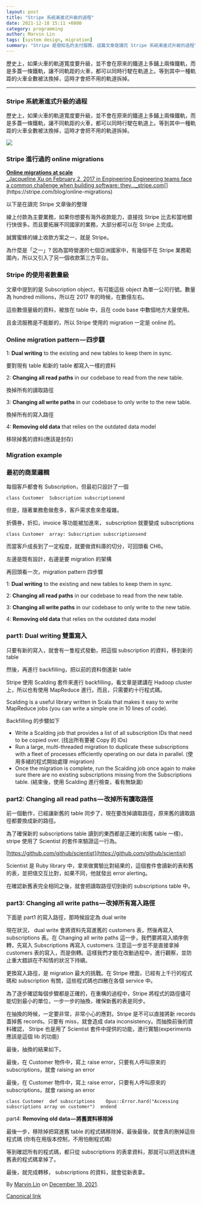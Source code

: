 ```yaml
---
layout: post
title: "Stripe 系統漸進式升級的過程"
date: 2021-12-18 15:11 +0800
category: programming
author: Marvin Lin
tags: [system design, migration]
summary: "Stripe 是很知名的支付服務，這篇文章是讀完 Stripe 系統漸進式升級的過程"
---
```


歷史上，如果火車的軌道寬度要升級，並不會在原來的鐵道上多鋪上兩條鐵軌，而是多蓋一條鐵軌，讓不同軌距的火車，都可以同時行駛在軌道上。等到其中一種軌距的火車全數被汰換掉，這時才會把不用的軌道拆掉。

* * *

### Stripe 系統漸進式升級的過程

歷史上，如果火車的軌道寬度要升級，並不會在原來的鐵道上多鋪上兩條鐵軌，而是多蓋一條鐵軌，讓不同軌距的火車，都可以同時行駛在軌道上。等到其中一種軌距的火車全數被汰換掉，這時才會把不用的軌道拆掉。

![](https://cdn-images-1.medium.com/max/800/1*kVy_4E7Jw81-keZ1SwVu1g.png)

### Stripe 進行過的 online migrations

[**Online migrations at scale**  
_Jacqueline Xu on February 2, 2017 in Engineering Engineering teams face a common challenge when building software: they…_stripe.com](https://stripe.com/blog/online-migrations "https://stripe.com/blog/online-migrations")[](https://stripe.com/blog/online-migrations)

以下是在讀完 Stripe 文章後的整理

線上付款為主要業務，如果你想要有海外收款能力，直接找 Stripe 比去和當地銀行快很多。而且要拓展不同國家的業務，大部分都可以在 Stripe 上完成。

誠實蜜蜂的線上收款方案之一，就是 Stripe。

為什麼是「之一」? 因為當時營運的七個亞洲國家中，有幾個不在 Stripe 業務範圍內，所以又引入了另一個收款第三方平台。

### Stripe 的使用者數量級

文章中提到的是 Subscription object，有可能這些 object 為單一公司行號。數量為 hundred millions，所以在 2017 年的時候，在數億左右。

這些數億量級的資料，被放在 table 中，且在 code base 中數個地方大量使用。

且金流服務是不能斷的，所以 Stripe 使用的 migration 一定是 online 的。

### Online migration pattern — 四步驟

1: **Dual writing** to the existing and new tables to keep them in sync.

要對現有 table 和新的 table 都寫入一樣的資料

2: **Changing all read paths** in our codebase to read from the new table.

換掉所有的讀取路徑

3: **Changing all write paths** in our codebase to only write to the new table.

換掉所有的寫入路徑

4: **Removing old data** that relies on the outdated data model

移除掉舊的資料(應該是封存)

### Migration example

### 最初的商業邏輯

每個客戶都會有 Subscription，但最初只設計了一個

    class Customer  Subscription subscriptionend

但是，隨著業務愈做愈多，客戶需求愈來愈複雜。

折價券，折扣，invoice 等功能被加進來， subscription 就要變成 subscriptions

    class Customer  array: Subscription subscriptionsend

而當客戶成長到了一定程度，就要做資料庫的切分，可回頭看 CH6。

左邊是既有設計，右邊是要 migration 的架構

再回頭看一次，migration pattern 四步驟

1: **Dual writing** to the existing and new tables to keep them in sync.

2: **Changing all read paths** in our codebase to read from the new table.

3: **Changing all write paths** in our codebase to only write to the new table.

4: **Removing old data** that relies on the outdated data model

### part1: Dual writing 雙重寫入

只要有新的寫入，就會有一隻程式發動，把這個 subscription 的資料，移到新的 table

然後，再進行 backfilling，把以前的資料倒進新 table

Stripe 使用 Scalding 套件來進行 backfilling，看文章是建講在 Hadoop cluster 上，所以也有使用 MapReduce 進行。而且，只需要約十行程式碼。

Scalding is a useful library written in Scala that makes it easy to write MapReduce jobs (you can write a simple one in 10 lines of code).

Backfilling 的步驟如下

*   Write a Scalding job that provides a list of all subscription IDs that need to be copied over. (找出所有要被 Copy 的 IDs)
*   Run a large, multi-threaded migration to duplicate these subscriptions with a fleet of processes efficiently operating on our data in parallel. (使用多緒的程式開始處理 migration)
*   Once the migration is complete, run the Scalding job once again to make sure there are no existing subscriptions missing from the Subscriptions table. (結束後，使用 Scalding 進行檢查，看有無缺漏)

### part2: Changing all read paths — 改掉所有讀取路徑

前一個動作，已經讓新舊的 table 同步了，現在要改掉讀取路徑，原來舊的讀取路徑都要換成新的路徑。

為了確保新的 subscriptions table 讀到的東西都是正確的(和舊 table 一樣)，stripe 使用了 Scientist 的套件來驗證這一行為。

[https://github.com/github/scientist](https://github.com/github/scientist)

Scientist 是 Ruby library 中，拿來做實驗比對結果的，這個套件會讀新的表和舊的表，並把值交互比對，如果不同，他就發出 error alerting。

在確認新舊表完全相同之後，就會把讀取路徑切到新的 subscriptions table 中。

### part3: Changing all write paths — 改掉所有寫入路徑

下面是 part1 的寫入路徑，那時候設定為 dual write

現在狀況， dual write 會將資料先寫進舊的 customers 表，然後再寫入 subscriptions 表。在 Changing all write paths 這一步，我們要將寫入順序倒轉，先寫入 Subscriptions 再寫入 customers. 注意這一步並不是直接拿掉 customers 表的寫入，而是倒轉。這樣我們才能在改動過程中，進行觀察，並防止重大錯誤在不知情的狀況下持續。

更換寫入路徑，是 migration 最大的挑戰。在 Stripe 裡面，已經有上千行的程式碼和 subscription 有關，這些程式碼也四散在各個 service 中。

為了逐步確認每個步驟都是正確的，在重構的過程中，Stripe 將程式的路徑儘可能切到最小的單位，一步一步的抽換，確保新舊的表是同步。

在抽換的時候，一定要非常，非常小心的應對。Stripe 是不可以直接將新 records 蓋掉舊 records。只要有 miss，就會造成 data inconsistency。而抽換前後的資料確認， Stripe 也是用了 Scientist 套件中提供的功能，進行實驗(experiments 應該是這個 lib 的功能)

最後，抽換的結果如下。

最後，在 Customer 物件中，寫上 raise error，只要有人呼叫原來的 subscriptions，就會 raising an error

最後，在 Customer 物件中，寫上 raise error，只要有人呼叫原來的 subscriptions，就會 raising an error

    class Customer  def subscriptions    Opus::Error.hard("Accessing subscriptions array on customer")  endend

part4: **Removing old data — 將舊資料移除掉**

最後一步，移除掉把寫進舊 table 的程式碼移除掉，最後最後，就會真的刪掉這些程式碼 (你有在用版本控制，不用怕刪程式碼)

等到確認所有的程式碼，都只從 subscriptions 的表拿資料，那就可以把送資料進舊表的程式碼拿掉了。

最後，就完成轉移， subscriptions 的資料，就會從新表拿。

By [Marvin Lin](https://medium.com/@atimis19) on [December 18, 2021](https://medium.com/p/d2c7e73e298b).

[Canonical link](https://medium.com/@atimis19/stripe-%E7%B3%BB%E7%B5%B1%E6%BC%B8%E9%80%B2%E5%BC%8F%E5%8D%87%E7%B4%9A%E7%9A%84%E9%81%8E%E7%A8%8B-d2c7e73e298b)
